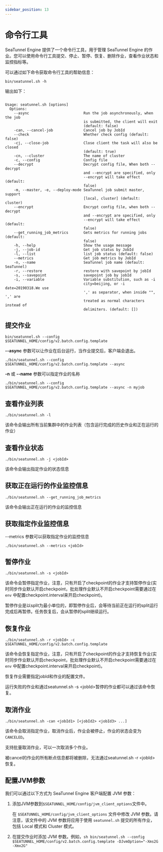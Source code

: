 ```yaml
---
sidebar_position: 13
---
```


# 命令行工具

SeaTunnel Engine 提供了一个命令行工具，用于管理 SeaTunnel Engine 的作业。您可以使用命令行工具提交、停止、暂停、恢复、删除作业，查看作业状态和监控指标等。

可以通过如下命令获取命令行工具的帮助信息：

```shell
bin/seatunnel.sh -h
```

输出如下：

```shell

Usage: seatunnel.sh [options]
  Options:
    --async                         Run the job asynchronously, when the job 
                                    is submitted, the client will exit 
                                    (default: false)
    -can, --cancel-job              Cancel job by JobId
    --check                         Whether check config (default: false)
    -cj, --close-job                Close client the task will also be closed 
                                    (default: true)
    -cn, --cluster                  The name of cluster
    -c, --config                    Config file
    --decrypt                       Decrypt config file, When both --decrypt 
                                    and --encrypt are specified, only 
                                    --encrypt will take effect (default: 
                                    false) 
    -m, --master, -e, --deploy-mode SeaTunnel job submit master, support 
                                    [local, cluster] (default: cluster)
    --encrypt                       Encrypt config file, when both --decrypt 
                                    and --encrypt are specified, only 
                                    --encrypt will take effect (default: 
                                    false) 
    --get_running_job_metrics       Gets metrics for running jobs (default: 
                                    false) 
    -h, --help                      Show the usage message
    -j, --job-id                    Get job status by JobId
    -l, --list                      list job status (default: false)
    --metrics                       Get job metrics by JobId
    -n, --name                      SeaTunnel job name (default: SeaTunnel)
    -r, --restore                   restore with savepoint by jobId
    -s, --savepoint                 savepoint job by jobId
    -i, --variable                  Variable substitution, such as -i 
                                    city=beijing, or -i date=20190318.We use 
                                    ',' as separator, when inside "", ',' are 
                                    treated as normal characters instead of 
                                    delimiters. (default: [])

```

## 提交作业

```shell
bin/seatunnel.sh --config $SEATUNNEL_HOME/config/v2.batch.config.template
```

**--async** 参数可以让作业在后台运行，当作业提交后，客户端会退出。

```shell
./bin/seatunnel.sh --config $SEATUNNEL_HOME/config/v2.batch.config.template --async
```

**-n** 或 **--name** 参数可以指定作业的名称

```shell
./bin/seatunnel.sh --config $SEATUNNEL_HOME/config/v2.batch.config.template --async -n myjob
```

## 查看作业列表

```shell
./bin/seatunnel.sh -l
```

该命令会输出所有当前集群中的作业列表（包含运行完成的历史作业和正在运行的作业）

## 查看作业状态

```shell
./bin/seatunnel.sh -j <jobId>
```

该命令会输出指定作业的状态信息

## 获取正在运行的作业监控信息

```shell
./bin/seatunnel.sh --get_running_job_metrics
```

该命令会输出正在运行的作业的监控信息

## 获取指定作业监控信息

--metrics 参数可以获取指定作业的监控信息

```shell
./bin/seatunnel.sh --metrics <jobId>
```

## 暂停作业

```shell
./bin/seatunnel.sh -s <jobId>
```

该命令会暂停指定作业，注意，只有开启了checkpoint的作业才支持暂停作业(实时同步作业默认开启checkpoint，批处理作业默认不开启checkpoint需要通过在 `env` 中配置checkpoint.interval来开启checkpoint)。

暂停作业是以split为最小单位的，即暂停作业后，会等待当前正在运行的split运行完成后再暂停。任务恢复后，会从暂停的split继续运行。

## 恢复作业

```shell
./bin/seatunnel.sh -r <jobId> -c $SEATUNNEL_HOME/config/v2.batch.config.template
```

该命令会恢复指定作业，注意，只有开启了checkpoint的作业才支持恢复作业(实时同步作业默认开启checkpoint，批处理作业默认不开启checkpoint需要通过在 `env` 中配置checkpoint.interval来开启checkpoint)。

恢复作业需要指定jobId和作业的配置文件。

运行失败的作业和通过seatunnel.sh -s &lt;jobId&gt;暂停的作业都可以通过该命令恢复。

## 取消作业

```shell
./bin/seatunnel.sh -can <jobId1> [<jobId2> <jobId3> ...]
```

该命令会取消指定作业，取消作业后，作业会被停止，作业的状态会变为`CANCELED`。

支持批量取消作业，可以一次取消多个作业。

被cancel的作业的所有断点信息都将被删除，无法通过seatunnel.sh -r &lt;jobId&gt;恢复。

## 配置JVM参数

我们可以通过以下方式为 SeaTunnel Engine 客户端配置 JVM 参数：

1. 添加JVM参数到`$SEATUNNEL_HOME/config/jvm_client_options`文件中。

   在 `$SEATUNNEL_HOME/config/jvm_client_options` 文件中修改 JVM 参数。请注意，该文件中的 JVM 参数将应用于使用 `seatunnel.sh` 提交的所有作业，包括 Local 模式和 Cluster 模式。

2. 在提交作业时添加 JVM 参数。例如，`sh bin/seatunnel.sh --config $SEATUNNEL_HOME/config/v2.batch.config.template -DJvmOption="-Xms2G -Xmx2G"`
